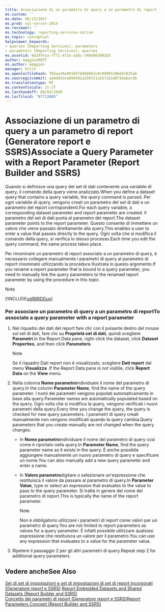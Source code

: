 ```yaml
---
title: Associazione di un parametro di query a un parametro di report (Generatore report e SSRS) | Microsoft Docs
ms.custom: ''
ms.date: 06/13/2017
ms.prod: sql-server-2014
ms.reviewer: ''
ms.technology: reporting-services-native
ms.topic: conceptual
helpviewer_keywords:
- queries [Reporting Services], parameters
- parameters [Reporting Services], queries
ms.assetid: 6d297e1a-ff71-472a-addc-349e863092b5
author: maggiesMSFT
ms.author: maggies
manager: kfile
ms.openlocfilehash: f65aa36e8910378d68963c8c9990518b661025ab
ms.sourcegitcommit: ad4d92dce894592a259721a1571b1d8736abacdb
ms.translationtype: MT
ms.contentlocale: it-IT
ms.lasthandoff: 08/04/2020
ms.locfileid: "87713895"
---
```

# <a name="associate-a-query-parameter-with-a-report-parameter-report-builder-and-ssrs"></a><span data-ttu-id="bf188-102">Associazione di un parametro di query a un parametro di report (Generatore report e SSRS)</span><span class="sxs-lookup"><span data-stu-id="bf188-102">Associate a Query Parameter with a Report Parameter (Report Builder and SSRS)</span></span>
  <span data-ttu-id="bf188-103">Quando si definisce una query del set di dati contenente una variabile di query, il comando della query viene analizzato.</span><span class="sxs-lookup"><span data-stu-id="bf188-103">When you define a dataset query that contains a query variable, the query command is parsed.</span></span> <span data-ttu-id="bf188-104">Per ogni variabile di query, vengono creati un parametro del set di dati e un parametro del report corrispondenti.</span><span class="sxs-lookup"><span data-stu-id="bf188-104">For each query variable, a corresponding dataset parameter and report parameter are created.</span></span> <span data-ttu-id="bf188-105">Il parametro del set di dati punta al parametro del report.</span><span class="sxs-lookup"><span data-stu-id="bf188-105">The dataset parameter points to the report parameter.</span></span> <span data-ttu-id="bf188-106">Questo consente di immettere un valore che viene passato direttamente alla query.</span><span class="sxs-lookup"><span data-stu-id="bf188-106">This enables a user to enter a value that passes directly to the query.</span></span> <span data-ttu-id="bf188-107">Ogni volta che si modifica il comando della query, si verifica lo stesso processo.</span><span class="sxs-lookup"><span data-stu-id="bf188-107">Each time you edit the query command, the same process takes place.</span></span>  
  
 <span data-ttu-id="bf188-108">Per rinominare un parametro di report associato a un parametro di query, è necessario collegare manualmente i parametri di query al parametro di report rinominato utilizzando la procedura illustrata in questo argomento.</span><span class="sxs-lookup"><span data-stu-id="bf188-108">If you rename a report parameter that is bound to a query parameter, you need to manually link the query parameters to the renamed report parameter by using the procedure in this topic.</span></span>  
  
> [!NOTE]  
>  [!INCLUDE[ssRBRDDup](../../includes/ssrbrddup-md.md)]  
  
### <a name="to-associate-a-query-parameter-with-a-report-parameter"></a><span data-ttu-id="bf188-109">Per associare un parametro di query a un parametro di report</span><span class="sxs-lookup"><span data-stu-id="bf188-109">To associate a query parameter with a report parameter</span></span>  
  
1.  <span data-ttu-id="bf188-110">Nel riquadro dei dati del report fare clic con il pulsante destro del mouse sul set di dati, fare clic su **Proprietà set di dati**, quindi scegliere **Parametri**.</span><span class="sxs-lookup"><span data-stu-id="bf188-110">In the Report Data pane, right-click the dataset, click **Dataset Properties**, and then click **Parameters**.</span></span>  
  
    > [!NOTE]  
    >  <span data-ttu-id="bf188-111"> Se il riquadro Dati report non è visualizzato, scegliere **Dati report** dal menu **Visualizza** .</span><span class="sxs-lookup"><span data-stu-id="bf188-111">If the Report Data pane is not visible, click **Report Data** on the **View** menu.</span></span>  
  
2.  <span data-ttu-id="bf188-112">Nella colonna **Nome parametro**individuare il nome del parametro di query.</span><span class="sxs-lookup"><span data-stu-id="bf188-112">In the column **Parameter Name**, find the name of the query parameter.</span></span> <span data-ttu-id="bf188-113">I nomi dei parametri vengono popolati automaticamente in base alla query.</span><span class="sxs-lookup"><span data-stu-id="bf188-113">Parameter names are automatically populated based on the query.</span></span> <span data-ttu-id="bf188-114">Ogni volta che si modifica la query, vengono verificati i nuovi parametri della query.</span><span class="sxs-lookup"><span data-stu-id="bf188-114">Every time you change the query, the query is checked for new query parameters.</span></span> <span data-ttu-id="bf188-115">I parametri di query creati manualmente non vengono modificati quando la query cambia.</span><span class="sxs-lookup"><span data-stu-id="bf188-115">Query parameters that you create manually are not changed when the query changes.</span></span>  
  
    -   <span data-ttu-id="bf188-116">In **Nome parametro**individuare il nome del parametro di query così come è riportato nella query.</span><span class="sxs-lookup"><span data-stu-id="bf188-116">In **Parameter Name**, find the query parameter name as it exists in the query.</span></span> <span data-ttu-id="bf188-117">È anche possibile aggiungere manualmente un nuovo parametro di query e specificare un nome.</span><span class="sxs-lookup"><span data-stu-id="bf188-117">You can also manually add a new query parameter and enter a name.</span></span>  
  
    -   <span data-ttu-id="bf188-118">In **Valore parametro**digitare o selezionare un'espressione che restituisca il valore da passare al parametro di query.</span><span class="sxs-lookup"><span data-stu-id="bf188-118">In **Parameter Value**, type or select an expression that evaluates to the value to pass to the query parameter.</span></span> <span data-ttu-id="bf188-119">Si tratta in genere del nome del parametro di report.</span><span class="sxs-lookup"><span data-stu-id="bf188-119">This is typically the name of the report parameter.</span></span>  
  
        > [!NOTE]  
        >  <span data-ttu-id="bf188-120">Non è obbligatorio utilizzare i parametri di report come valori per un parametro di query.</span><span class="sxs-lookup"><span data-stu-id="bf188-120">You are not limited to report parameters as values for a query parameter.</span></span> <span data-ttu-id="bf188-121">È infatti possibile utilizzare qualsiasi espressione che restituisca un valore per il parametro.</span><span class="sxs-lookup"><span data-stu-id="bf188-121">You can use any expression that evaluates to a value for the parameter value.</span></span>  
  
3.  <span data-ttu-id="bf188-122">Ripetere il passaggio 2 per gli altri parametri di query.</span><span class="sxs-lookup"><span data-stu-id="bf188-122">Repeat step 2 for additional query parameters.</span></span>  
  
## <a name="see-also"></a><span data-ttu-id="bf188-123">Vedere anche</span><span class="sxs-lookup"><span data-stu-id="bf188-123">See Also</span></span>  
 <span data-ttu-id="bf188-124">[Set di set di impostazioni e set di impostazioni di set di report incorporati &#40;Generatore report e SSRS&#41;](report-embedded-datasets-and-shared-datasets-report-builder-and-ssrs.md) </span><span class="sxs-lookup"><span data-stu-id="bf188-124">[Report Embedded Datasets and Shared Datasets &#40;Report Builder and SSRS&#41;](report-embedded-datasets-and-shared-datasets-report-builder-and-ssrs.md) </span></span>  
 [<span data-ttu-id="bf188-125">Concetto dei parametri di report &#40;Generatore report e SSRS&#41;</span><span class="sxs-lookup"><span data-stu-id="bf188-125">Report Parameters Concept &#40;Report Builder and SSRS&#41;</span></span>](../report-design/report-parameters-concepts-report-builder-and-ssrs.md)  
  
  
